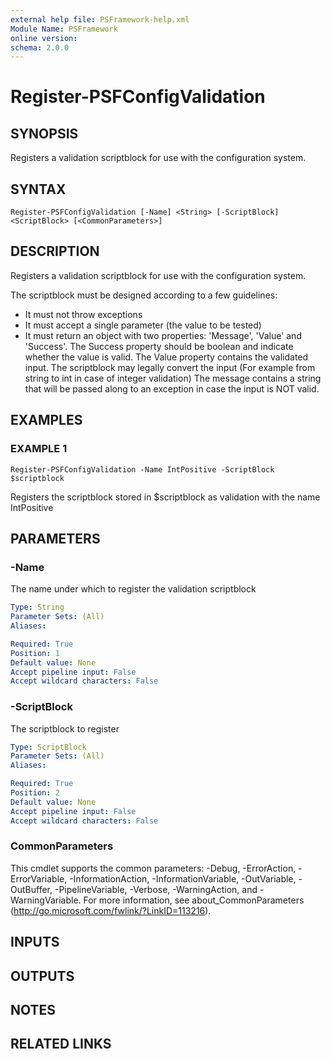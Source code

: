 ```yaml
---
external help file: PSFramework-help.xml
Module Name: PSFramework
online version:
schema: 2.0.0
---
```


# Register-PSFConfigValidation

## SYNOPSIS
Registers a validation scriptblock for use with the configuration system.

## SYNTAX

```
Register-PSFConfigValidation [-Name] <String> [-ScriptBlock] <ScriptBlock> [<CommonParameters>]
```

## DESCRIPTION
Registers a validation scriptblock for use with the configuration system.

The scriptblock must be designed according to a few guidelines:
- It must not throw exceptions
- It must accept a single parameter (the value to be tested)
- It must return an object with two properties: 'Message', 'Value' and 'Success'.
The Success property should be boolean and indicate whether the value is valid.
The Value property contains the validated input.
The scriptblock may legally convert the input (For example from string to int in case of integer validation)
The message contains a string that will be passed along to an exception in case the input is NOT valid.

## EXAMPLES

### EXAMPLE 1
```
Register-PSFConfigValidation -Name IntPositive -ScriptBlock $scriptblock
```

Registers the scriptblock stored in $scriptblock as validation with the name IntPositive

## PARAMETERS

### -Name
The name under which to register the validation scriptblock

```yaml
Type: String
Parameter Sets: (All)
Aliases:

Required: True
Position: 1
Default value: None
Accept pipeline input: False
Accept wildcard characters: False
```

### -ScriptBlock
The scriptblock to register

```yaml
Type: ScriptBlock
Parameter Sets: (All)
Aliases:

Required: True
Position: 2
Default value: None
Accept pipeline input: False
Accept wildcard characters: False
```

### CommonParameters
This cmdlet supports the common parameters: -Debug, -ErrorAction, -ErrorVariable, -InformationAction, -InformationVariable, -OutVariable, -OutBuffer, -PipelineVariable, -Verbose, -WarningAction, and -WarningVariable.
For more information, see about_CommonParameters (http://go.microsoft.com/fwlink/?LinkID=113216).

## INPUTS

## OUTPUTS

## NOTES

## RELATED LINKS
